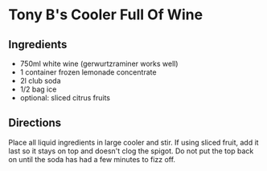 # Tony B's Cooler Full Of Wine

## Ingredients
* 750ml white wine (gerwurtzraminer works well)
* 1 container frozen lemonade concentrate
* 2l club soda
* 1/2 bag ice
* optional: sliced citrus fruits

## Directions
Place all liquid ingredients in large cooler and stir. If using sliced fruit, add it last so it stays on top and doesn't clog the spigot. Do not put the top back on until the soda has had a few minutes to fizz off. 
